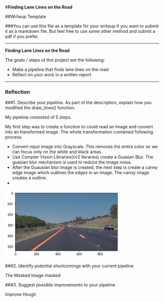 #**Finding Lane Lines on the Road** 

##Writeup Template

###You can use this file as a template for your writeup if you want to submit it as a markdown file. But feel free to use some other method and submit a pdf if you prefer.

---

**Finding Lane Lines on the Road**

The goals / steps of this project are the following:
* Make a pipeline that finds lane lines on the road
* Reflect on your work in a written report


[//]: # (Image References)

[image1]: ./converted_image.png "Grayscale"

---

### Reflection

###1. Describe your pipeline. As part of the description, explain how you modified the draw_lines() function.

My pipeline consisted of 5 steps. 

My first step was to create a function to could read an image and convert into an transformed image. The whole transformation contained following process.

* Convert input image into Grayscale. This removes the entire color so we can focus only on the white and black areas. 
* Use Compter Vision Libraries(cv2 libraries) create a Guasian Blur. The guasian blur mechanism is used to reduce the image noise.
* After the Guausian blur image is created, the next step is create a canny edge image which outlines the edges in an image. The canny image creates a outline.
* 

![alt text][image1]


###2. Identify potential shortcomings with your current pipeline

The Masked Image masked 

###3. Suggest possible improvements to your pipeline

Improve Hough 
